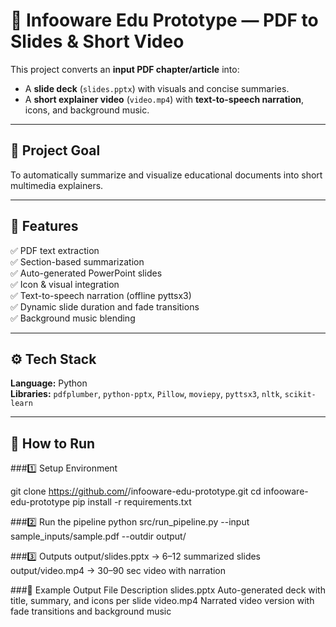 # 🧠 Infooware Edu Prototype — PDF to Slides & Short Video

This project converts an **input PDF chapter/article** into:
- A **slide deck** (`slides.pptx`) with visuals and concise summaries.
- A **short explainer video** (`video.mp4`) with **text-to-speech narration**, icons, and background music.

---

## 🎯 Project Goal
To automatically summarize and visualize educational documents into short multimedia explainers.

---

## 🧩 Features
✅ PDF text extraction  
✅ Section-based summarization  
✅ Auto-generated PowerPoint slides  
✅ Icon & visual integration  
✅ Text-to-speech narration (offline pyttsx3)  
✅ Dynamic slide duration and fade transitions  
✅ Background music blending  

---

## ⚙️ Tech Stack
**Language:** Python  
**Libraries:** `pdfplumber`, `python-pptx`, `Pillow`, `moviepy`, `pyttsx3`, `nltk`, `scikit-learn`

---

## 🚀 How to Run

###1️⃣ Setup Environment

git clone https://github.com/<your-username>/infooware-edu-prototype.git
cd infooware-edu-prototype
pip install -r requirements.txt

###2️⃣ Run the pipeline
python src/run_pipeline.py --input sample_inputs/sample.pdf --outdir output/

###3️⃣ Outputs
output/slides.pptx   → 6–12 summarized slides
output/video.mp4     → 30–90 sec video with narration

###🧠 Example Output
File	            Description
slides.pptx	      Auto-generated deck with title, summary, and icons per slide
video.mp4	        Narrated video version with fade transitions and background music
